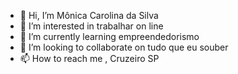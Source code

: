 - 👋 Hi, I’m Mônica Carolina da Silva
- 👀 I’m interested in trabalhar on line
- 🌱 I’m currently learning empreendedorismo
- 💞️ I’m looking to collaborate on tudo que eu souber 
- 📫 How to reach me , Cruzeiro SP

<!---
M141295/M141295 is a ✨ special ✨ repository because its `README.md` (this file) appears on your GitHub profile.
You can click the Preview link to take a look at your changes.
--->
